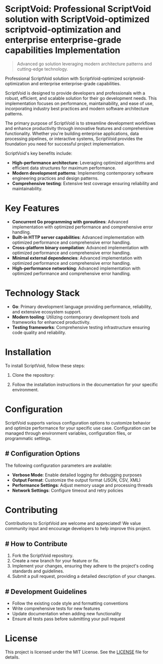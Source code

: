 <!-- fallback_ScriptVoid_20250803143316_56735 -->

# ScriptVoid: Professional ScriptVoid solution with ScriptVoid-optimized scriptvoid-optimization and enterprise enterprise-grade capabilities Implementation
> Advanced go solution leveraging modern architecture patterns and cutting-edge technology.

Professional ScriptVoid solution with ScriptVoid-optimized scriptvoid-optimization and enterprise enterprise-grade capabilities.

ScriptVoid is designed to provide developers and professionals with a robust, efficient, and scalable solution for their go development needs. This implementation focuses on performance, maintainability, and ease of use, incorporating industry best practices and modern software architecture patterns.

The primary purpose of ScriptVoid is to streamline development workflows and enhance productivity through innovative features and comprehensive functionality. Whether you're building enterprise applications, data processing pipelines, or interactive systems, ScriptVoid provides the foundation you need for successful project implementation.

ScriptVoid's key benefits include:

* **High-performance architecture**: Leveraging optimized algorithms and efficient data structures for maximum performance.
* **Modern development patterns**: Implementing contemporary software engineering practices and design patterns.
* **Comprehensive testing**: Extensive test coverage ensuring reliability and maintainability.

# Key Features

* **Concurrent Go programming with goroutines**: Advanced implementation with optimized performance and comprehensive error handling.
* **Built-in HTTP server capabilities**: Advanced implementation with optimized performance and comprehensive error handling.
* **Cross-platform binary compilation**: Advanced implementation with optimized performance and comprehensive error handling.
* **Minimal external dependencies**: Advanced implementation with optimized performance and comprehensive error handling.
* **High-performance networking**: Advanced implementation with optimized performance and comprehensive error handling.

# Technology Stack

* **Go**: Primary development language providing performance, reliability, and extensive ecosystem support.
* **Modern tooling**: Utilizing contemporary development tools and frameworks for enhanced productivity.
* **Testing frameworks**: Comprehensive testing infrastructure ensuring code quality and reliability.

# Installation

To install ScriptVoid, follow these steps:

1. Clone the repository:


2. Follow the installation instructions in the documentation for your specific environment.

# Configuration

ScriptVoid supports various configuration options to customize behavior and optimize performance for your specific use case. Configuration can be managed through environment variables, configuration files, or programmatic settings.

## # Configuration Options

The following configuration parameters are available:

* **Verbose Mode**: Enable detailed logging for debugging purposes
* **Output Format**: Customize the output format (JSON, CSV, XML)
* **Performance Settings**: Adjust memory usage and processing threads
* **Network Settings**: Configure timeout and retry policies

# Contributing

Contributions to ScriptVoid are welcome and appreciated! We value community input and encourage developers to help improve this project.

## # How to Contribute

1. Fork the ScriptVoid repository.
2. Create a new branch for your feature or fix.
3. Implement your changes, ensuring they adhere to the project's coding standards and guidelines.
4. Submit a pull request, providing a detailed description of your changes.

## # Development Guidelines

* Follow the existing code style and formatting conventions
* Write comprehensive tests for new features
* Update documentation when adding new functionality
* Ensure all tests pass before submitting your pull request

# License

This project is licensed under the MIT License. See the [LICENSE](https://github.com/AbdullahRashid133/ScriptVoid/blob/main/LICENSE) file for details.
